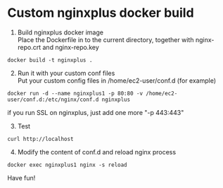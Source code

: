 # Custom nginxplus docker build

1. Build nginxplus docker image<br>
Place the Dockerfile in to the current directory, together with nginx-repo.crt and nginx-repo.key
```
docker build -t nginxplus .
```

2. Run it with your custom conf files<br>
Put your custom config files in /home/ec2-user/conf.d (for example)
```
docker run -d --name nginxplus1 -p 80:80 -v /home/ec2-user/conf.d:/etc/nginx/conf.d nginxplus
```
if you run SSL on nginxplus, just add one more "-p 443:443"<br>

3. Test
```
curl http://localhost
```

4. Modify the content of conf.d and reload nginx process
```
docker exec nginxplus1 nginx -s reload
```
Have fun!

